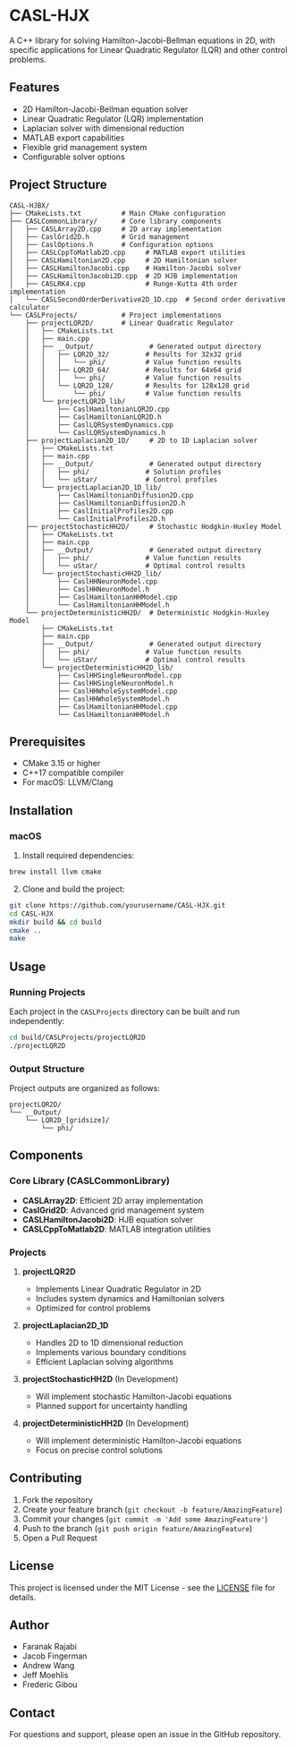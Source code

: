 # CASL-HJX

A C++ library for solving Hamilton-Jacobi-Bellman equations in 2D, with specific applications for Linear Quadratic Regulator (LQR) and other control problems.

## Features

- 2D Hamilton-Jacobi-Bellman equation solver
- Linear Quadratic Regulator (LQR) implementation
- Laplacian solver with dimensional reduction
- MATLAB export capabilities
- Flexible grid management system
- Configurable solver options

## Project Structure

```
CASL-HJBX/                  
├── CMakeLists.txt          # Main CMake configuration
├── CASLCommonLibrary/      # Core library components
│   ├── CASLArray2D.cpp     # 2D array implementation
│   ├── CaslGrid2D.h        # Grid management
│   ├── CaslOptions.h       # Configuration options
│   ├── CASLCppToMatlab2D.cpp     # MATLAB export utilities
│   ├── CASLHamiltonian2D.cpp     # 2D Hamiltonian solver
│   ├── CASLHamiltonJacobi.cpp    # Hamilton-Jacobi solver
│   ├── CASLHamiltonJacobi2D.cpp  # 2D HJB implementation
│   ├── CASLRK4.cpp               # Runge-Kutta 4th order implementation
│   └── CASLSecondOrderDerivative2D_1D.cpp  # Second order derivative calculator
└── CASLProjects/           # Project implementations
    ├── projectLQR2D/       # Linear Quadratic Regulator
    │   ├── CMakeLists.txt
    │   ├── main.cpp
    │   ├── __Output/              # Generated output directory
    │   │   ├── LQR2D_32/         # Results for 32x32 grid
    │   │   │   └── phi/          # Value function results
    │   │   ├── LQR2D_64/         # Results for 64x64 grid
    │   │   │   └── phi/          # Value function results
    │   │   └── LQR2D_128/        # Results for 128x128 grid
    │   │       └── phi/          # Value function results
    │   └── projectLQR2D_lib/
    │       ├── CaslHamiltonianLQR2D.cpp    
    │       ├── CaslHamiltonianLQR2D.h
    │       ├── CaslLQRSystemDynamics.cpp   
    │       └── CaslLQRSystemDynamics.h
    ├── projectLaplacian2D_1D/     # 2D to 1D Laplacian solver
    │   ├── CMakeLists.txt
    │   ├── main.cpp
    │   ├── __Output/              # Generated output directory
    │   │   ├── phi/              # Solution profiles
    │   │   └── uStar/            # Control profiles
    │   └── projectLaplacian2D_1D_lib/
    │       ├── CaslHamiltonianDiffusion2D.cpp
    │       ├── CaslHamiltonianDiffusion2D.h
    │       ├── CaslInitialProfiles2D.cpp    
    │       └── CaslInitialProfiles2D.h
    ├── projectStochasticHH2D/     # Stochastic Hodgkin-Huxley Model
    │   ├── CMakeLists.txt
    │   ├── main.cpp
    │   ├── __Output/              # Generated output directory
    │   │   ├── phi/              # Value function results
    │   │   └── uStar/            # Optimal control results
    │   └── projectStochasticHH2D_lib/
    │       ├── CaslHHNeuronModel.cpp       
    │       ├── CaslHHNeuronModel.h
    │       ├── CaslHamiltonianHHModel.cpp  
    │       └── CaslHamiltonianHHModel.h
    └── projectDeterministicHH2D/  # Deterministic Hodgkin-Huxley Model
        ├── CMakeLists.txt
        ├── main.cpp
        ├── __Output/              # Generated output directory
        │   ├── phi/              # Value function results
        │   └── uStar/            # Optimal control results
        └── projectDeterministicHH2D_lib/
            ├── CaslHHSingleNeuronModel.cpp 
            ├── CaslHHSingleNeuronModel.h
            ├── CaslHHWholeSystemModel.cpp  
            ├── CaslHHWholeSystemModel.h
            ├── CaslHamiltonianHHModel.cpp  
            └── CaslHamiltonianHHModel.h
```

## Prerequisites

- CMake 3.15 or higher
- C++17 compatible compiler
- For macOS: LLVM/Clang

## Installation

### macOS

1. Install required dependencies:
```bash
brew install llvm cmake
```

2. Clone and build the project:
```bash
git clone https://github.com/yourusername/CASL-HJX.git
cd CASL-HJX
mkdir build && cd build
cmake ..
make
```

## Usage

### Running Projects

Each project in the `CASLProjects` directory can be built and run independently:

```bash
cd build/CASLProjects/projectLQR2D
./projectLQR2D
```

### Output Structure

Project outputs are organized as follows:

```
projectLQR2D/
└── __Output/
    └── LQR2D_[gridsize]/
        └── phi/
```

## Components

### Core Library (CASLCommonLibrary)

- **CASLArray2D**: Efficient 2D array implementation
- **CaslGrid2D**: Advanced grid management system
- **CASLHamiltonJacobi2D**: HJB equation solver
- **CASLCppToMatlab2D**: MATLAB integration utilities

### Projects

1. **projectLQR2D**
   - Implements Linear Quadratic Regulator in 2D
   - Includes system dynamics and Hamiltonian solvers
   - Optimized for control problems

2. **projectLaplacian2D_1D**
   - Handles 2D to 1D dimensional reduction
   - Implements various boundary conditions
   - Efficient Laplacian solving algorithms

3. **projectStochasticHH2D** (In Development)
   - Will implement stochastic Hamilton-Jacobi equations
   - Planned support for uncertainty handling

4. **projectDeterministicHH2D** (In Development)
   - Will implement deterministic Hamilton-Jacobi equations
   - Focus on precise control solutions

## Contributing

1. Fork the repository
2. Create your feature branch (`git checkout -b feature/AmazingFeature`)
3. Commit your changes (`git commit -m 'Add some AmazingFeature'`)
4. Push to the branch (`git push origin feature/AmazingFeature`)
5. Open a Pull Request

## License

This project is licensed under the MIT License - see the [LICENSE](LICENSE) file for details.

## Author

- Faranak Rajabi
- Jacob Fingerman
- Andrew Wang
- Jeff Moehlis
- Frederic Gibou

## Contact

For questions and support, please open an issue in the GitHub repository.
